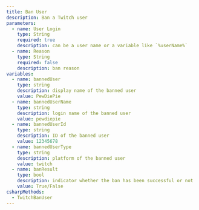 ```yaml
---
title: Ban User
description: Ban a Twitch user
parameters:
  - name: User Login
    type: String
    required: true
    description: can be a user name or a variable like `%userName%`
  - name: Reason
    type: String
    required: false
    description: ban reason
variables:
  - name: bannedUser
    type: string
    description: display name of the banned user
    value: PewDiePie
  - name: bannedUserName
    type: string
    description: login name of the banned user
    value: pewdiepie
  - name: bannedUserId
    type: string
    description: ID of the banned user
    value: 12345678
  - name: bannedUserType
    type: string
    description: platform of the banned user
    value: twitch
  - name: banResult
    type: bool
    description: indicator whether the ban has been successful or not
    value: True/False
csharpMethods:
  - TwitchBanUser
---
```

